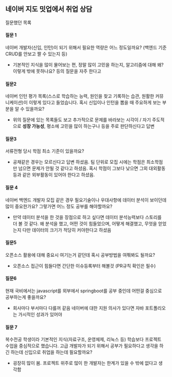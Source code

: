 ## 네이버 지도 밋업에서 취업 상담

질문했던 목록

#### 질문 1

네이버 개발자(신입, 인턴)이 되기 위해서 필요한 역량은 어느 정도일까요?
(백엔드 기준 CRUD를 안보고 짤 수 있는지 등)

- 기본적인 지식을 많이 물어보는 편, 정말 많이 고민을 하는지, 알고리즘에 대해
  왜? 이렇게 밖에 못하나요? 등의 질문을 자주 한다고

#### 질문2

네이버 인턴 평가 목록(스스로 학습하는 능력, 원인을 찾고 기록하는 습관, 원활한 커뮤니케이션)이 이렇게 있다고 들었습니다. 혹시 신입이나 인턴을 뽑을 때 주요하게 보는 부분을 알 수 있을까요?

- 위의 질문에 있는 목록들도 보고 추가적으로 문제를 바라보는 시각이 / 자기 주도적으로 
  **성장 가능성**, 평소에 고민을 많이 하는구나 등을 주로 판단하신다고 답변

#### 질문3

서류전형 당시 학점 최소 기준이 있을까요?

- 공채같은 경우는 모르신다고 답변 하셨음.
  팀 단위로 모집 시에는 학점은 최소학점만 넘으면 문제가 안될 것 같다고 하셨음.
  혹시 학점이 그보다 낮으면 그외 대외활동 등과 같은 외부활동이 있어야 한다고 하셨음.

#### 질문 4

네이버 백엔드 개발자 모집 같은 경우 필요기술이나 우대사항에 데이터 분석이 보이던데 많이 중요한가요?
그렇가면 어느 정도 공부를 해야할까요?

- 만약 데이터 분석을 한 것을 장점으로 하고 싶다면 데이터 분석능력보다 스토리를 더 볼 것 같다.
  왜 분석을 했고, 어떤 것이 힘들었으며, 어떻게 해결했고, 무엇을 얻었는지
  다만 데이터의 크기가 적당히 커야한다고 하셨음

#### 질문5

오픈소스 활용에 대해 중요시 여기는거 같던데 혹시 공부방법을 여쭤봐도 될까요?

- 오픈소스 접근이 힘들다면 간단한 이슈등록부터 해볼것 (PR규칙 확인은 필수)

#### 질문6 

현재 국비에서는 javascript를 외부에서 springboot를 공부 중인데 어떤걸 중심으로 공부하는게 좋을까요?

- 회사마다 부서마다 다를꺼 같음
  네이버에 대한 지원 의사가 있다면 자바
  포트폴리오는 가시적인 성과가 있어야 

#### 질문 7

복수전공 학생이라 기본적인 지식(자료구조, 운영체제, 리눅스 등) 학습보다 프로젝트 수업을 중심적으로 했습니다. 고급 개발자가 되기 위해서 공부가 필요하다고 생각을 하긴 하는데 
신입으로 취업을 하는데 필요할까요? 

- 굉장히 많이 봄. 프로젝트 위주로 많이 한 개발자는 한계가 있을 수 밖에 없다고 생각함